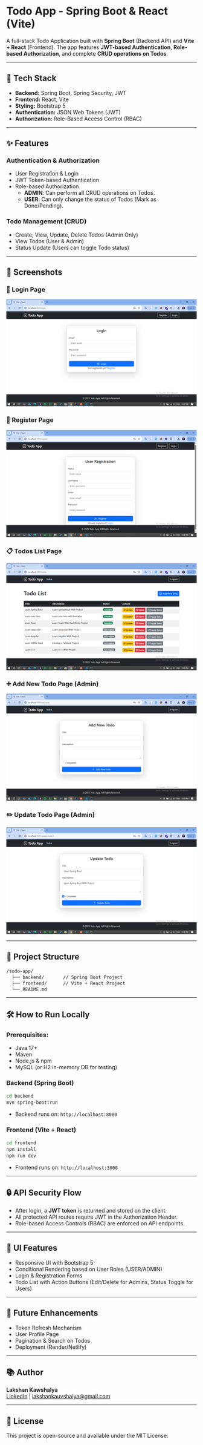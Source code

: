 # Todo App - Spring Boot & React (Vite)

A full-stack Todo Application built with **Spring Boot** (Backend API) and **Vite + React** (Frontend). The app features **JWT-based Authentication**, **Role-based Authorization**, and complete **CRUD operations on Todos**. 

---

## 🚀 Tech Stack
- **Backend:** Spring Boot, Spring Security, JWT
- **Frontend:** React, Vite
- **Styling:** Bootstrap 5
- **Authentication:** JSON Web Tokens (JWT)
- **Authorization:** Role-Based Access Control (RBAC)

---

## ✨ Features

### Authentication & Authorization
- User Registration & Login
- JWT Token-based Authentication
- Role-based Authorization
  - **ADMIN**: Can perform all CRUD operations on Todos.
  - **USER**: Can only change the status of Todos (Mark as Done/Pending).

### Todo Management (CRUD)
- Create, View, Update, Delete Todos (Admin Only)
- View Todos (User & Admin)
- Status Update (Users can toggle Todo status)

---

## 📸 Screenshots

### 🔐 Login Page
![Login Page](./screenshots/login-page.png)

### 📝 Register Page
![Register Page](./screenshots/register-page.png)

### 📋 Todos List Page
![Todos Page](./screenshots/todos-page.png)

### ➕ Add New Todo Page (Admin)
![Add New Todo](./screenshots/add-new-todo-page.png)

### ✏️ Update Todo Page (Admin)
![Update Todo](./screenshots/update-todo-page.png)

---

## 📁 Project Structure
```
/todo-app/
  ├── backend/       // Spring Boot Project
  ├── frontend/      // Vite + React Project
  └── README.md
```

---

## 🛠️ How to Run Locally

### Prerequisites:
- Java 17+
- Maven
- Node.js & npm
- MySQL (or H2 in-memory DB for testing)

### Backend (Spring Boot)
```bash
cd backend
mvn spring-boot:run
```
- Backend runs on: `http://localhost:8080`

### Frontend (Vite + React)
```bash
cd frontend
npm install
npm run dev
```
- Frontend runs on: `http://localhost:3000`

---

## 🔒 API Security Flow
- After login, a **JWT token** is returned and stored on the client.
- All protected API routes require JWT in the Authorization Header.
- Role-based Access Controls (RBAC) are enforced on API endpoints.

---

## 🎨 UI Features
- Responsive UI with Bootstrap 5
- Conditional Rendering based on User Roles (USER/ADMIN)
- Login & Registration Forms
- Todo List with Action Buttons (Edit/Delete for Admins, Status Toggle for Users)

---

## 📝 Future Enhancements
- Token Refresh Mechanism
- User Profile Page
- Pagination & Search on Todos
- Deployment (Render/Netlify)

---

## 📚 Author
**Lakshan Kawshalya**  
[LinkedIn](https://www.linkedin.com/in/lakshan-kawshalya) | lakshankauvshalya@gmail.com

---

## 📄 License
This project is open-source and available under the MIT License.

